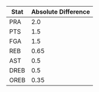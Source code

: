 | Stat | Absolute Difference |
|------|----------------------|
| PRA  | 2.0                  |
| PTS  | 1.5                  |
| FGA  | 1.5                  |
| REB  | 0.65                 |
| AST  | 0.5                  |
| DREB | 0.5                  |
| OREB | 0.35                 |

